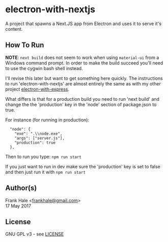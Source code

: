 # electron-with-nextjs

A project that spawns a Next.JS app from Electron and uses it to serve it's 
content.

## How To Run

**NOTE**: `next build` does not seem to work when using `material-ui` from a Windows command prompt. In order to make the build succeed you'll need to use the cygwin bash shell instead.

I'll revise this later but want to get something here quickly. The instructions 
to run 'electron-with-nextjs' are almost entirely the same as with my other 
project [electron-with-express](https://github.com/frankhale/electron-with-express#how-to-run).

What differs is that for a production build you need to run 'next build' and
change the the 'production' key in the 'node' section of package.json to true.

For instance (for running in production):

```
  "node": {
    "exe": ".\\node.exe",
    "args": ["server.js"],
    "production": true
  },
```

Then to run you type: `npm run start`

If you just want to run in dev make sure the 'production' key is set to false and then just run it with `npm run start`

## Author(s)

Frank Hale &lt;frankhale@gmail.com&gt;  
17 May 2017

## License

GNU GPL v3 - see [LICENSE](LICENSE)
